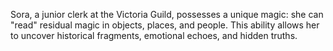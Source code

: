 Sora, a junior clerk at the Victoria Guild, possesses a unique magic: she can "read" residual magic in objects, places, and people. This ability allows her to uncover historical fragments, emotional echoes, and hidden truths.